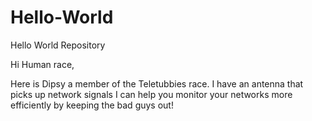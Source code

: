 # Hello-World
Hello World Repository

Hi Human race,

Here is Dipsy a member of the Teletubbies race. I have an antenna that picks up network signals 
I can help you monitor your networks more efficiently by keeping the bad guys out!
